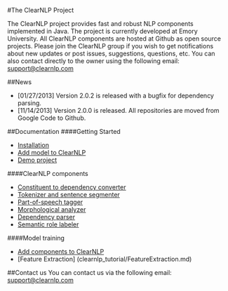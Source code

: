 #The ClearNLP Project

The ClearNLP project provides fast and robust NLP components implemented in Java. The project is currently developed at Emory University. All ClearNLP components are hosted at Github as open source projects. Please join the ClearNLP group if you wish to get notifications about new updates or post issues, suggestions, questions, etc. You can also contact directly to the owner using the following email:
support@clearnlp.com

##News
- [01/27/2013] Version 2.0.2 is released with a bugfix for dependency parsing.
- [11/14/2013] Version 2.0.0 is released. All repositories are moved from Google Code to Github.

##Documentation
####Getting Started
* [Installation](getting_started/installation.md)
* [Add model to ClearNLP](getting_started/add_models.md)
* [Demo project](demo/clearnlp_demo.md) 

####ClearNLP components
* [Constituent to dependency converter](components/constituent_to_dependency_converter.md)
* [Tokenizer and sentence segmenter](components/tokenizer_and_sentence_segmenter.md)
* [Part-of-speech tagger](components/pos_tagger.md)
* [Morphological analyzer](components/morphological_analyzer.md)
* [Dependency parser](components/dependency_parser.md)
* [Semantic role labeler](components/semantic_role_labeler.md)

####Model training
* [Add components to ClearNLP](clearnlp_tutorial/add_component_to_clearnlp.md)
* [Feature Extraction] (clearnlp_tutorial/FeatureExtraction.md)

##Contact us
You can contact us via the following email:
	[support@clearnlp.com](mailto:support@clearnlp.com)